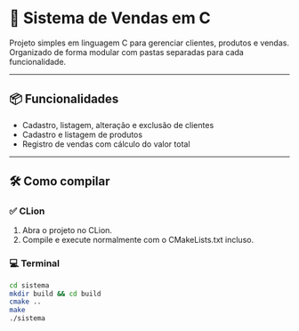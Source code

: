 # 🛒 Sistema de Vendas em C

Projeto simples em linguagem C para gerenciar clientes, produtos e vendas. Organizado de forma modular com pastas separadas para cada funcionalidade.

---

## 📦 Funcionalidades

- Cadastro, listagem, alteração e exclusão de clientes
- Cadastro e listagem de produtos
- Registro de vendas com cálculo do valor total

---

## 🛠️ Como compilar

### ✅ CLion
1. Abra o projeto no CLion.
2. Compile e execute normalmente com o CMakeLists.txt incluso.

### 💻 Terminal

```bash
cd sistema
mkdir build && cd build
cmake ..
make
./sistema
